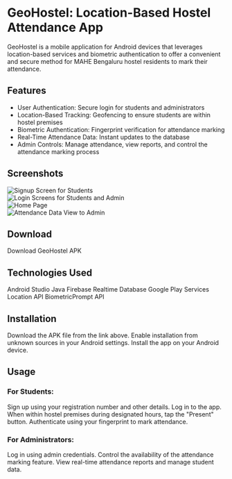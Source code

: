 # GeoHostel: Location-Based Hostel Attendance App
GeoHostel is a mobile application for Android devices that leverages location-based services and biometric authentication to offer a convenient and secure method for MAHE Bengaluru hostel residents to mark their attendance.

## Features

* User Authentication: Secure login for students and administrators
* Location-Based Tracking: Geofencing to ensure students are within hostel premises
* Biometric Authentication: Fingerprint verification for attendance marking
* Real-Time Attendance Data: Instant updates to the database
* Admin Controls: Manage attendance, view reports, and control the attendance marking process

## Screenshots

![Signup Screen for Students](https://github.com/user-attachments/assets/b0e23e47-7293-406c-8d7b-428b6dc7c920) <br/>
![Login Screens for Students and Admin](https://github.com/user-attachments/assets/1cecfd45-44c8-47a7-a2a2-bf1b934e2ddd) <br/>
![Home Page](https://github.com/user-attachments/assets/0008b697-d42c-4812-b1d9-c76deff94823) <br/>
![Attendance Data View to Admin](https://github.com/user-attachments/assets/4c1ed043-3acf-4898-8459-c682b87eb486) <br/>

## Download
Download GeoHostel APK

## Technologies Used
Android Studio
Java
Firebase Realtime Database
Google Play Services Location API
BiometricPrompt API

## Installation
Download the APK file from the link above.
Enable installation from unknown sources in your Android settings.
Install the app on your Android device.

## Usage

### For Students:
Sign up using your registration number and other details.
Log in to the app.
When within hostel premises during designated hours, tap the "Present" button.
Authenticate using your fingerprint to mark attendance.

### For Administrators:
Log in using admin credentials.
Control the availability of the attendance marking feature.
View real-time attendance reports and manage student data.
